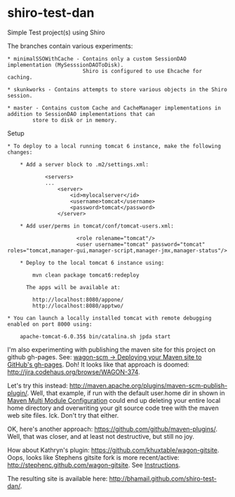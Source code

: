 shiro-test-dan
==============

Simple Test project(s) using Shiro


The branches contain various experiments:

    * minimalSSOWithCache - Contains only a custom SessionDAO implementation (MySesssionDAOToDisk).
                            Shiro is configured to use Ehcache for caching.

    * skunkworks - Contains attempts to store various objects in the Shiro session.

    * master - Contains custom Cache and CacheManager implementations in addition to SessionDAO implementations that can
            store to disk or in memory.


Setup

    * To deploy to a local running tomcat 6 instance, make the following changes:

        * Add a server block to .m2/settings.xml:

                <servers>
                ...
                    <server>
                        <id>mylocalserver</id>
                        <username>tomcat</username>
                        <password>tomcat</password>
                    </server>

        * Add user/perms in tomcat/conf/tomcat-users.xml:

                          <role rolename="tomcat"/>
                          <user username="tomcat" password="tomcat" roles="tomcat,manager-gui,manager-script,manager-jmx,manager-status"/>

        * Deploy to the local tomcat 6 instance using:

            mvn clean package tomcat6:redeploy

          The apps will be available at:

            http://localhost:8080/appone/
            http://localhost:8080/apptwo/

    * You can launch a locally installed tomcat with remote debugging enabled on port 8000 using:

        apache-tomcat-6.0.35$ bin/catalina.sh jpda start


I'm also experimenting with publishing the maven site for this project on github gh-pages.
See: [wagon-scm -> Deploying your Maven site to GitHub's gh-pages](http://maven.apache.org/wagon/wagon-providers/wagon-scm/usage.html).
Doh! It looks like that approach is doomed: http://jira.codehaus.org/browse/WAGON-374.

Let's try this instead: http://maven.apache.org/plugins/maven-scm-publish-plugin/.
Well, that example, if run with the default user.home dir in shown in [Maven Multi Module Configuration](http://maven.apache.org/plugins/maven-scm-publish-plugin/examples/multi-module-configuration.html)
could end up deleting your entire local home directory and overwriting your git source code tree with the maven web site files.
Ick. Don't try that either.

OK, here's another approach: https://github.com/github/maven-plugins/.
Well, that was closer, and at least not destructive, but still no joy.

How about Kathryn's plugin: https://github.com/khuxtable/wagon-gitsite.
Oops, looks like Stephens gitsite fork is more recent/active: http://stephenc.github.com/wagon-gitsite. See [Instructions](http://stephenc.github.com/wagon-gitsite/).

The resulting site is available here: http://bhamail.github.com/shiro-test-dan/.